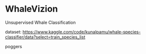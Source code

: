 # WhaleVizion

Unsupervised Whale Classification

dataset: https://www.kaggle.com/code/kunalpamu/whale-species-classifier/data?select=train_species_list

poggers
